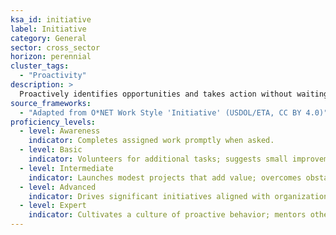 ```yaml
---
ksa_id: initiative
label: Initiative
category: General
sector: cross_sector
horizon: perennial
cluster_tags:
  - "Proactivity"
description: >
  Proactively identifies opportunities and takes action without waiting for direction.
source_frameworks:
  - "Adapted from O*NET Work Style 'Initiative' (USDOL/ETA, CC BY 4.0)"
proficiency_levels:
  - level: Awareness
    indicator: Completes assigned work promptly when asked.
  - level: Basic
    indicator: Volunteers for additional tasks; suggests small improvements to processes.
  - level: Intermediate
    indicator: Launches modest projects that add value; overcomes obstacles with minimal supervision.
  - level: Advanced
    indicator: Drives significant initiatives aligned with organizational goals; secures resources and stakeholder buy-in.
  - level: Expert
    indicator: Cultivates a culture of proactive behavior; mentors others in opportunity recognition and entrepreneurial action.
---
```

